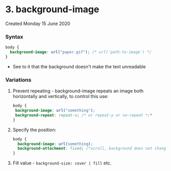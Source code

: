 # 3. background-image
Created Monday 15 June 2020

### Syntax
```css
body {
  background-image: url("paper.gif"); /* url('path-to-image') */
}
```

- See to it that the background doesn't make the text unreadable

### Variations
1. Prevent repeating - background-image repeats an image both horizontally and vertically, to control this use:
   ```css
   body {
   	background-image: url("something");
   	background-repeat: repeat-x; /* or repeat-y or no-repeat */*
   }
   ```
2. Specify the position:
   ```css
   body {
     background-image: url(something);
     background-attachment: fixed; /*scroll, background does not change*/
   }
   ```
3. Fill value - `background-size: cover | fill` etc.

